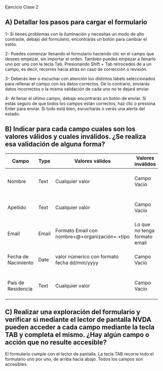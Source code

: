 Ejercicio Clase 2

## A) Detallar los pasos para cargar el formulario

1- Si tienes problemas con la iluminación y necesitas un modo de alto contraste, debajo del formulario, encontrarás un botón para cambiar el estilo.

2- Puedes comenzar llenando el formulario haciendo clic en el campo que desees empezar, sin importar el orden. También puedes empezar a llenarlo uno por uno con la tecla Tab. Presionando Shift + Tab retrocedes de a un campo, es decir, recorres hacia atrás en caso de corrección o revisión.
   
3- Deberás leer o escuchar con atención los distintos labels seleccionados para rellenar el campo con los datos correctos. De lo contrario, enviarás datos incorrectos o la misma validación de cada uno no te dejará enviar. 

4- Al llenar el último campo, debajo encontrarás un botón de enviar. Si estás seguro de que todos los campos están correctos, haz clic o presiona Enter para enviar. Si todo está bien, escucharás o verás una alerta del estado.

## B) Indicar para cada campo cuales son los valores válidos y cuales inválidos. ¿Se realiza esa validación de alguna forma?
|  Campo  | Type |Valores válidos|Valores inválidos| Validaciones |
|---------|------|---------------|-----------------|--------------|          
| Nombre  | Text |Cualquier valor|Campo Vacío      |Valida que tenga una longitud mayor a 1|
|Apellido | Text |Cualquier valor|Campo Vacío      |Valida que tenga una longitud mayor a 1|
|  Email  | Email|Formato Email con nombre+@+organización+.+tipo|Lo que no tenga formato email|Valida que incluya @+dominio válidos|
|Fecha de Nacimiento|Date|valor númerico con formato fecha dd/mm/yyyy|Campo Vacío|No permite letras ni otro formato que el impuesto| 
|País de Residencia|Text|Cualquier valor|Campo Vacío|Valida que tenga una longitud mayor a 1|

## C) Realizar una exploración del formulario y verificar si mediante el lector de pantalla NVDA pueden acceder a cada campo mediante la tecla TAB y completa el mismo. ¿Hay algún campo o acción que no resulte accesible?

El formulario cumple con el lector de pantalla. La tecla TAB recorre todo el formulario uno por uno, de arriba hacia abajo. Todos los campos son accesibles.